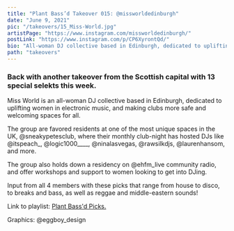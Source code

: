 ```yaml
---
title: "Plant Bass’d Takeover 015: @missworldedinburgh"
date: "June 9, 2021"
pic: "/takeovers/15_Miss-World.jpg"
artistPage: "https://www.instagram.com/missworldedinburgh/"
postLink: "https://www.instagram.com/p/CP6XyrontQd/"
bio: "All-woman DJ collective based in Edinburgh, dedicated to uplifting women in electronic music, and making clubs more safe and welcoming spaces for all..."
path: "takeovers"
---
```


### Back with another takeover from the Scottish capital with 13 special selekts this week.

Miss World is an all-woman DJ collective based in Edinburgh, dedicated to uplifting women in electronic music, and making clubs more safe and welcoming spaces for all.

The group are favored residents at one of the most unique spaces in the UK, @sneakypetesclub, where their monthly club-night has hosted DJs like @itspeach\_, @logic1000\_\_\_\_, @ninalasvegas, @rawsilkdjs, @laurenhansom, and more.

The group also holds down a residency on @ehfm_live community radio, and offer workshops and support to women looking to get into DJing.

Input from all 4 members with these picks that range from house to disco, to breaks and bass, as well as reggae and middle-eastern sounds!

Link to playlist: <a role="button" class="btn btn-dark" href="https://open.spotify.com/playlist/5skAgzUfGmZLwrOPNLnGVf">Plant Bass'd Picks.</a>

Graphics: @eggboy_design

